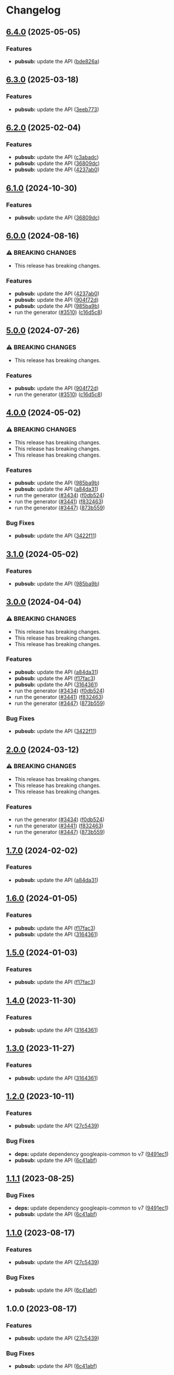 # Changelog

## [6.4.0](https://github.com/googleapis/google-api-nodejs-client/compare/pubsub-v6.3.0...pubsub-v6.4.0) (2025-05-05)


### Features

* **pubsub:** update the API ([bde826a](https://github.com/googleapis/google-api-nodejs-client/commit/bde826aadd33f10b8ec0542f1d453de6a684651f))

## [6.3.0](https://github.com/googleapis/google-api-nodejs-client/compare/pubsub-v6.2.0...pubsub-v6.3.0) (2025-03-18)


### Features

* **pubsub:** update the API ([3eeb773](https://github.com/googleapis/google-api-nodejs-client/commit/3eeb7739c2d0082c76e44b86fb0c10f4b0c245e5))

## [6.2.0](https://github.com/googleapis/google-api-nodejs-client/compare/pubsub-v6.1.0...pubsub-v6.2.0) (2025-02-04)


### Features

* **pubsub:** update the API ([c3abadc](https://github.com/googleapis/google-api-nodejs-client/commit/c3abadcff21c9916b64b441423d4095aa0083f2f))
* **pubsub:** update the API ([36809dc](https://github.com/googleapis/google-api-nodejs-client/commit/36809dcc1820abf18bf6acf964ebbf1315cac655))
* **pubsub:** update the API ([4237ab0](https://github.com/googleapis/google-api-nodejs-client/commit/4237ab0546cb7cea4df031cf4e6eef60bd371356))

## [6.1.0](https://github.com/googleapis/google-api-nodejs-client/compare/pubsub-v6.0.0...pubsub-v6.1.0) (2024-10-30)


### Features

* **pubsub:** update the API ([36809dc](https://github.com/googleapis/google-api-nodejs-client/commit/36809dcc1820abf18bf6acf964ebbf1315cac655))

## [6.0.0](https://github.com/googleapis/google-api-nodejs-client/compare/pubsub-v5.0.0...pubsub-v6.0.0) (2024-08-16)


### ⚠ BREAKING CHANGES

* This release has breaking changes.

### Features

* **pubsub:** update the API ([4237ab0](https://github.com/googleapis/google-api-nodejs-client/commit/4237ab0546cb7cea4df031cf4e6eef60bd371356))
* **pubsub:** update the API ([904f72d](https://github.com/googleapis/google-api-nodejs-client/commit/904f72d1bb060312aa37e2c7a18c44aeff7fe84e))
* **pubsub:** update the API ([985ba9b](https://github.com/googleapis/google-api-nodejs-client/commit/985ba9bb35f3bd9db382497be3ec99d4c309cff4))
* run the generator ([#3510](https://github.com/googleapis/google-api-nodejs-client/issues/3510)) ([c16d5c8](https://github.com/googleapis/google-api-nodejs-client/commit/c16d5c87fb36b2aa38626fa4f8ff12d25a2385ad))

## [5.0.0](https://github.com/googleapis/google-api-nodejs-client/compare/pubsub-v4.0.0...pubsub-v5.0.0) (2024-07-26)


### ⚠ BREAKING CHANGES

* This release has breaking changes.

### Features

* **pubsub:** update the API ([904f72d](https://github.com/googleapis/google-api-nodejs-client/commit/904f72d1bb060312aa37e2c7a18c44aeff7fe84e))
* run the generator ([#3510](https://github.com/googleapis/google-api-nodejs-client/issues/3510)) ([c16d5c8](https://github.com/googleapis/google-api-nodejs-client/commit/c16d5c87fb36b2aa38626fa4f8ff12d25a2385ad))

## [4.0.0](https://github.com/googleapis/google-api-nodejs-client/compare/pubsub-v3.1.0...pubsub-v4.0.0) (2024-05-02)


### ⚠ BREAKING CHANGES

* This release has breaking changes.
* This release has breaking changes.
* This release has breaking changes.

### Features

* **pubsub:** update the API ([985ba9b](https://github.com/googleapis/google-api-nodejs-client/commit/985ba9bb35f3bd9db382497be3ec99d4c309cff4))
* **pubsub:** update the API ([a84da31](https://github.com/googleapis/google-api-nodejs-client/commit/a84da3194bd7984b9ba875905ede4ce56825b929))
* run the generator ([#3434](https://github.com/googleapis/google-api-nodejs-client/issues/3434)) ([f0db524](https://github.com/googleapis/google-api-nodejs-client/commit/f0db524bb26f05cea3dec4c0ed66b496399e3857))
* run the generator ([#3441](https://github.com/googleapis/google-api-nodejs-client/issues/3441)) ([f832463](https://github.com/googleapis/google-api-nodejs-client/commit/f832463312572dc58fe89f9254282982a520d1df))
* run the generator ([#3447](https://github.com/googleapis/google-api-nodejs-client/issues/3447)) ([873b559](https://github.com/googleapis/google-api-nodejs-client/commit/873b55950bcf04db37f08e8a62caa6e4a9b9c487))


### Bug Fixes

* **pubsub:** update the API ([3422f11](https://github.com/googleapis/google-api-nodejs-client/commit/3422f112fba0ff42d6166c38cbff19e0c380bb5d))

## [3.1.0](https://github.com/googleapis/google-api-nodejs-client/compare/pubsub-v3.0.0...pubsub-v3.1.0) (2024-05-02)


### Features

* **pubsub:** update the API ([985ba9b](https://github.com/googleapis/google-api-nodejs-client/commit/985ba9bb35f3bd9db382497be3ec99d4c309cff4))

## [3.0.0](https://github.com/googleapis/google-api-nodejs-client/compare/pubsub-v2.0.0...pubsub-v3.0.0) (2024-04-04)


### ⚠ BREAKING CHANGES

* This release has breaking changes.
* This release has breaking changes.
* This release has breaking changes.

### Features

* **pubsub:** update the API ([a84da31](https://github.com/googleapis/google-api-nodejs-client/commit/a84da3194bd7984b9ba875905ede4ce56825b929))
* **pubsub:** update the API ([f17fac3](https://github.com/googleapis/google-api-nodejs-client/commit/f17fac34c01770a83a0dbb75aa2b061bb6b5e488))
* **pubsub:** update the API ([3164361](https://github.com/googleapis/google-api-nodejs-client/commit/316436124d31d84ed6869b461d36b02cde7d9872))
* run the generator ([#3434](https://github.com/googleapis/google-api-nodejs-client/issues/3434)) ([f0db524](https://github.com/googleapis/google-api-nodejs-client/commit/f0db524bb26f05cea3dec4c0ed66b496399e3857))
* run the generator ([#3441](https://github.com/googleapis/google-api-nodejs-client/issues/3441)) ([f832463](https://github.com/googleapis/google-api-nodejs-client/commit/f832463312572dc58fe89f9254282982a520d1df))
* run the generator ([#3447](https://github.com/googleapis/google-api-nodejs-client/issues/3447)) ([873b559](https://github.com/googleapis/google-api-nodejs-client/commit/873b55950bcf04db37f08e8a62caa6e4a9b9c487))


### Bug Fixes

* **pubsub:** update the API ([3422f11](https://github.com/googleapis/google-api-nodejs-client/commit/3422f112fba0ff42d6166c38cbff19e0c380bb5d))

## [2.0.0](https://github.com/googleapis/google-api-nodejs-client/compare/pubsub-v1.7.0...pubsub-v2.0.0) (2024-03-12)


### ⚠ BREAKING CHANGES

* This release has breaking changes.
* This release has breaking changes.
* This release has breaking changes.

### Features

* run the generator ([#3434](https://github.com/googleapis/google-api-nodejs-client/issues/3434)) ([f0db524](https://github.com/googleapis/google-api-nodejs-client/commit/f0db524bb26f05cea3dec4c0ed66b496399e3857))
* run the generator ([#3441](https://github.com/googleapis/google-api-nodejs-client/issues/3441)) ([f832463](https://github.com/googleapis/google-api-nodejs-client/commit/f832463312572dc58fe89f9254282982a520d1df))
* run the generator ([#3447](https://github.com/googleapis/google-api-nodejs-client/issues/3447)) ([873b559](https://github.com/googleapis/google-api-nodejs-client/commit/873b55950bcf04db37f08e8a62caa6e4a9b9c487))

## [1.7.0](https://github.com/googleapis/google-api-nodejs-client/compare/pubsub-v1.6.0...pubsub-v1.7.0) (2024-02-02)


### Features

* **pubsub:** update the API ([a84da31](https://github.com/googleapis/google-api-nodejs-client/commit/a84da3194bd7984b9ba875905ede4ce56825b929))

## [1.6.0](https://github.com/googleapis/google-api-nodejs-client/compare/pubsub-v1.5.0...pubsub-v1.6.0) (2024-01-05)


### Features

* **pubsub:** update the API ([f17fac3](https://github.com/googleapis/google-api-nodejs-client/commit/f17fac34c01770a83a0dbb75aa2b061bb6b5e488))
* **pubsub:** update the API ([3164361](https://github.com/googleapis/google-api-nodejs-client/commit/316436124d31d84ed6869b461d36b02cde7d9872))

## [1.5.0](https://github.com/googleapis/google-api-nodejs-client/compare/pubsub-v1.4.0...pubsub-v1.5.0) (2024-01-03)


### Features

* **pubsub:** update the API ([f17fac3](https://github.com/googleapis/google-api-nodejs-client/commit/f17fac34c01770a83a0dbb75aa2b061bb6b5e488))

## [1.4.0](https://github.com/googleapis/google-api-nodejs-client/compare/pubsub-v1.3.0...pubsub-v1.4.0) (2023-11-30)


### Features

* **pubsub:** update the API ([3164361](https://github.com/googleapis/google-api-nodejs-client/commit/316436124d31d84ed6869b461d36b02cde7d9872))

## [1.3.0](https://github.com/googleapis/google-api-nodejs-client/compare/pubsub-v1.2.0...pubsub-v1.3.0) (2023-11-27)


### Features

* **pubsub:** update the API ([3164361](https://github.com/googleapis/google-api-nodejs-client/commit/316436124d31d84ed6869b461d36b02cde7d9872))

## [1.2.0](https://github.com/googleapis/google-api-nodejs-client/compare/pubsub-v1.1.1...pubsub-v1.2.0) (2023-10-11)


### Features

* **pubsub:** update the API ([27c5439](https://github.com/googleapis/google-api-nodejs-client/commit/27c5439336439b9e590e0f7005d6c4669faad288))


### Bug Fixes

* **deps:** update dependency googleapis-common to v7 ([9491ec1](https://github.com/googleapis/google-api-nodejs-client/commit/9491ec1cdc3c413e7d73edcfcd59cf5c28a7c855))
* **pubsub:** update the API ([6c41abf](https://github.com/googleapis/google-api-nodejs-client/commit/6c41abf474c9b4447f76ad4d73ff7c59eabaa2d7))

## [1.1.1](https://github.com/googleapis/google-api-nodejs-client/compare/pubsub-v1.1.0...pubsub-v1.1.1) (2023-08-25)


### Bug Fixes

* **deps:** update dependency googleapis-common to v7 ([9491ec1](https://github.com/googleapis/google-api-nodejs-client/commit/9491ec1cdc3c413e7d73edcfcd59cf5c28a7c855))
* **pubsub:** update the API ([6c41abf](https://github.com/googleapis/google-api-nodejs-client/commit/6c41abf474c9b4447f76ad4d73ff7c59eabaa2d7))

## [1.1.0](https://github.com/googleapis/google-api-nodejs-client/compare/pubsub-v1.0.0...pubsub-v1.1.0) (2023-08-17)


### Features

* **pubsub:** update the API ([27c5439](https://github.com/googleapis/google-api-nodejs-client/commit/27c5439336439b9e590e0f7005d6c4669faad288))


### Bug Fixes

* **pubsub:** update the API ([6c41abf](https://github.com/googleapis/google-api-nodejs-client/commit/6c41abf474c9b4447f76ad4d73ff7c59eabaa2d7))

## 1.0.0 (2023-08-17)


### Features

* **pubsub:** update the API ([27c5439](https://github.com/googleapis/google-api-nodejs-client/commit/27c5439336439b9e590e0f7005d6c4669faad288))


### Bug Fixes

* **pubsub:** update the API ([6c41abf](https://github.com/googleapis/google-api-nodejs-client/commit/6c41abf474c9b4447f76ad4d73ff7c59eabaa2d7))
